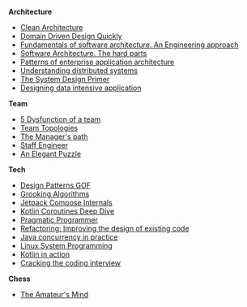 **Architecture**

* [Clean Architecture](architecture/Clean_Arcitecture.md)
* [Domain Driven Design Quickly](architecture/Domain_driven_design_quickly.md)
* [Fundamentals of software architecture. An Engineering approach](architecture/Fundamentals_of_Software_Architecture_An_Engineering_Approach.md)
* [Software Architecture. The hard parts](architecture/Software_architecture_the_hard_parts.md)
* [Patterns of enterprise application architecture](architecture/patterns_of_enterprise_application_architecture.md)
* [Understanding distributed systems](architecture/understanding_distributed_systems.md)
* [The System Design Primer](architecture/System_design_primer.md)
* [Designing data intensive application](architecture/Designing_Data_Intensive_Applications.md)

**Team**

* [5 Dysfunction of a team](team/5_dysfunctions_of_a_team.md)
* [Team Topologies](team/Team_Topologies.md)
* [The Manager's path](team/The_Manager’s_Path.md)
* [Staff Engineer](team/Staff_Engineer:_Leadership_beyond_the_management_track.md)
* [An Elegant Puzzle](team/elegant_puzzle.md)

**Tech**

* [Design Patterns GOF](tech/Design_Patterns_GOF.md)
* [Grooking Algorithms](tech/Grooking_Algorithms.md)
* [Jetpack Compose Internals](tech/Jetpack_Compose_internals.md)
* [Kotlin Coroutines Deep Dive](tech/Kotlin_Coroutines_Deep_Dive.md)
* [Pragmatic Programmer](tech/Pragmatic_Programmer.md)
* [Refactoring: Improving the design of existing code](tech/Refactoring_Improving_the_Design_of_existing_code.md)
* [Java concurrency in practice](tech/Java_concurrency_in_practice.md)
* [Linux System Programming](tech/Linux_system_programming.md)
* [Kotlin in action](tech/Kotlin_in_action_2nd_edition.md)
* [Cracking the coding interview](tech/Cracking_the_Coding_Interview.md)

**Chess**

* [The Amateur's Mind](chess/The_Amateurs_Mind.md)